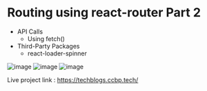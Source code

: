 # Routing using react-router Part 2

- API Calls
  - Using fetch()
- Third-Party Packages
  - react-loader-spinner

![image](https://user-images.githubusercontent.com/103737655/201833468-145f6f3f-0b5b-49db-b44c-c223d9202689.png)
![image](https://user-images.githubusercontent.com/103737655/201833720-fe6e870a-0252-4222-b6f7-41aee8503f6d.png)
![image](https://user-images.githubusercontent.com/103737655/201834378-b2b16292-c8f6-4bad-84db-be3396fc3c4d.png)

Live project link : https://techblogs.ccbp.tech/
